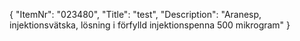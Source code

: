 {
  "ItemNr": "023480",
  "Title": "test",
  "Description": "Aranesp, injektionsvätska, lösning i förfylld injektionspenna 500 mikrogram"
}